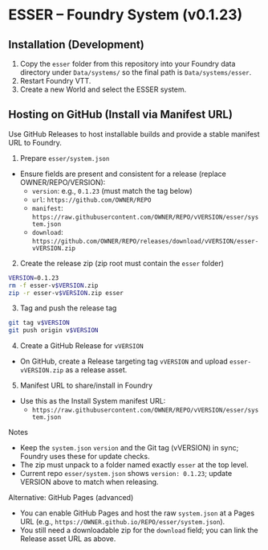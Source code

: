 # ESSER – Foundry System (v0.1.23)

## Installation (Development)

1. Copy the `esser` folder from this repository into your Foundry data directory under `Data/systems/` so the final path is `Data/systems/esser`.
2. Restart Foundry VTT.
3. Create a new World and select the ESSER system.

## Hosting on GitHub (Install via Manifest URL)

Use GitHub Releases to host installable builds and provide a stable manifest URL to Foundry.

1) Prepare `esser/system.json`
- Ensure fields are present and consistent for a release (replace OWNER/REPO/VERSION):
  - `version`: e.g., `0.1.23` (must match the tag below)
  - `url`: `https://github.com/OWNER/REPO`
  - `manifest`: `https://raw.githubusercontent.com/OWNER/REPO/vVERSION/esser/system.json`
  - `download`: `https://github.com/OWNER/REPO/releases/download/vVERSION/esser-vVERSION.zip`

2) Create the release zip (zip root must contain the `esser` folder)
```sh
VERSION=0.1.23
rm -f esser-v$VERSION.zip
zip -r esser-v$VERSION.zip esser
```

3) Tag and push the release tag
```sh
git tag v$VERSION
git push origin v$VERSION
```

4) Create a GitHub Release for `vVERSION`
- On GitHub, create a Release targeting tag `vVERSION` and upload `esser-vVERSION.zip` as a release asset.

5) Manifest URL to share/install in Foundry
- Use this as the Install System manifest URL:
  - `https://raw.githubusercontent.com/OWNER/REPO/vVERSION/esser/system.json`

Notes
- Keep the `system.json` `version` and the Git tag (vVERSION) in sync; Foundry uses these for update checks.
- The zip must unpack to a folder named exactly `esser` at the top level.
- Current repo `esser/system.json` shows `version: 0.1.23`; update VERSION above to match when releasing.

Alternative: GitHub Pages (advanced)
- You can enable GitHub Pages and host the raw `system.json` at a Pages URL (e.g., `https://OWNER.github.io/REPO/esser/system.json`).
- You still need a downloadable zip for the `download` field; you can link the Release asset URL as above.
